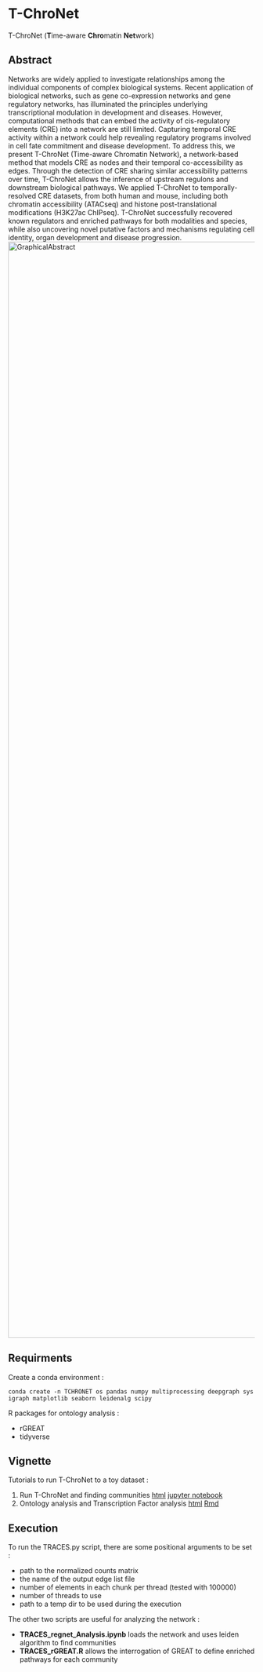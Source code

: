 # T-ChroNet
T-ChroNet (**T**ime-aware **Chro**matin **Net**work)

## Abstract
Networks are widely applied to investigate relationships among the individual components of complex biological systems. Recent application of biological networks, such as gene co-expression networks and gene regulatory networks, has illuminated the principles underlying transcriptional modulation in development and diseases. However, computational methods that can embed the activity of cis-regulatory elements (CRE) into a network are still limited. Capturing temporal CRE activity within a network could help revealing regulatory programs involved in cell fate commitment and disease development. To address this, we present T-ChroNet (Time-aware Chromatin Network), a network-based method that models CRE as nodes and their temporal co-accessibility as edges. Through the detection of CRE sharing similar accessibility patterns over time, T-ChroNet allows the inference of upstream regulons and downstream biological pathways. We applied T-ChroNet to temporally-resolved CRE datasets, from both human and mouse, including both chromatin accessibility (ATACseq) and histone post-translational modifications (H3K27ac ChIPseq). T-ChroNet successfully recovered known regulators and enriched pathways for both modalities and species, while also uncovering novel putative factors and mechanisms regulating cell identity, organ development and disease progression.
<img width="2481" height="2234" alt="GraphicalAbstract" src="https://github.com/user-attachments/assets/e03c44e3-df8c-485f-a93e-d0e313a05a31" />

## Requirments
Create a conda environment : 
```
conda create -n TCHRONET os pandas numpy multiprocessing deepgraph sys igraph matplotlib seaborn leidenalg scipy
```
R packages for ontology analysis :
- rGREAT
- tidyverse

## Vignette
Tutorials to run T-ChroNet to a toy dataset :
1. Run T-ChroNet and finding communities [html](./vignette/Vignette1_BuildingAndAnalysis.html) [jupyter notebook](./vignette/Vignette1_BuildingAndAnalysis.ipynb)
2. Ontology analysis and Transcription Factor analysis [html](./vignette/Vignette2_rGREATandCistrome.html) [Rmd](./vignette/Vignette2_rGREATandCistrome.Rmd)

## Execution
To run the TRACES.py script, there are some positional arguments to be set :
- path to the normalized counts matrix
- the name of the output edge list file
- number of elements in each chunk per thread (tested with 100000)
- number of threads to use
- path to a temp dir to be used during the execution

The other two scripts are useful for analyzing the network :
- **TRACES_regnet_Analysis.ipynb** loads the network and uses leiden algorithm to find communities
- **TRACES_rGREAT.R** allows the interrogation of GREAT to define enriched pathways for each community

